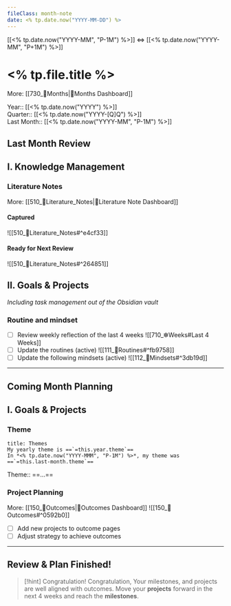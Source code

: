 ```yaml
---
fileClass: month-note  
date: <% tp.date.now("YYYY-MM-DD") %>  
---
```

[[<% tp.date.now("YYYY-MM", "P-1M") %>]] <=> [[<% tp.date.now("YYYY-MM", "P+1M") %>]]

# <% tp.file.title %>
More: [[730_📅Months|📅Months Dashboard]]

Year:: [[<% tp.date.now("YYYY") %>]]  
Quarter::  [[<% tp.date.now("YYYY-[Q]Q") %>]]  
Last Month:: [[<% tp.date.now("YYYY-MM", "P-1M") %>]]

## **Last Month Review**
## I. Knowledge Management
### Literature Notes 
More: [[510_📔Literature_Notes|📔Literature Note Dashboard]]
#### Captured
![[510_📔Literature_Notes#^e4cf33]]
#### Ready for Next Review
![[510_📔Literature_Notes#^264851]]

## II. Goals & Projects
*Including task management out of the Obsidian vault*

### Routine and mindset
- [ ] Review weekly reflection of the last 4 weeks
![[710_❇Weeks#Last 4 Weeks]]
- [ ] Update the routines (active)
![[111_🔁Routines#^fb9758]]
- [ ] Update the following mindsets (active)
![[112_🤯Mindsets#^3db19d]]

---
## **Coming Month Planning**
## I. Goals & Projects
### Theme
```ad-info
title: Themes
My yearly theme is ==`=this.year.theme`== 
In *<% tp.date.now("YYYY-MMM", "P-1M") %>*, my theme was ==`=this.last-month.theme`==  
```
Theme:: ==...==

### Project Planning 
More: [[150_🎯Outcomes|🎯Outcomes Dashboard]]
![[150_🎯Outcomes#^0592b0]]
- [ ] Add new projects to outcome pages
- [ ] Adjust strategy to achieve outcomes

---
## Review & Plan Finished! 
> [!hint] Congratulation!
> Congratulation, Your milestones, and projects are well aligned with outcomes.
> Move your **projects** forward in the next 4 weeks and reach the **milestones**.
